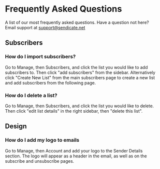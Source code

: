 # Frequently Asked Questions

A list of our most frequently asked questions.  Have a question not here?  Email support at support@sendicate.net

## Subscribers

### How do I import subscribers?

Go to Manage, then Subscribers, and click the list you would like to add subscribers to.  Then click "add subscribers" from the sidebar.  Alternatively click "Create New List" from the main subscribers page to create a new list and add subscribers from the following page.

### How do I delete a list?

Go to Manage, then Subscribers, and click the list you would like to delete.  Then click "edit list details" in the right sidebar, then "delete this list".

## Design

### How do I add my logo to emails

Go to Manage, then Account and add your logo to the Sender Details section.  The logo will appear as a header in the email, as well as on the subscribe and unsubscribe pages.

